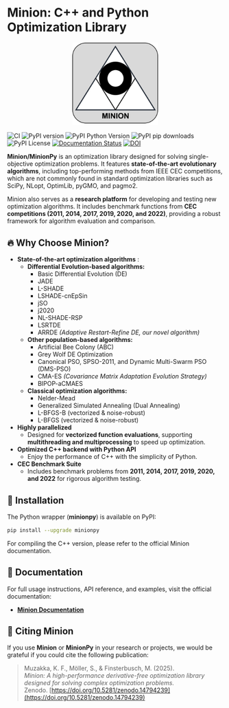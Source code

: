 # Minion: C++ and Python Optimization Library

<div align="center">
  <img src="docs/minion_logo.png" alt="Minion Logo" width="200" />
</div>

![CI](https://github.com/khoirulmuzakka/Minion/actions/workflows/ci.yml/badge.svg)
![PyPI version](https://img.shields.io/pypi/v/minionpy.svg)
![PyPI Python Version](https://img.shields.io/pypi/pyversions/minionpy)
![PyPI pip downloads](https://img.shields.io/pypi/dm/minionpy.svg)
![PyPI License](https://img.shields.io/pypi/l/minionpy.svg)
[![Documentation Status](https://readthedocs.org/projects/minion-py/badge/?version=latest)](https://minion-py.readthedocs.io/en/latest/)
[![DOI](https://zenodo.org/badge/DOI/10.5281/zenodo.14794240.svg)](https://doi.org/10.5281/zenodo.14794240)

**Minion/MinionPy** is an optimization library designed for solving single-objective optimization problems. It features **state-of-the-art evolutionary algorithms**, including top-performing methods from IEEE CEC competitions, which are not commonly found in standard optimization libraries such as SciPy, NLopt, OptimLib, pyGMO, and pagmo2.

Minion also serves as a **research platform** for developing and testing new optimization algorithms. It includes benchmark functions from **CEC competitions (2011, 2014, 2017, 2019, 2020, and 2022)**, providing a robust framework for algorithm evaluation and comparison.

## 🔥 Why Choose Minion?
- **State-of-the-art optimization algorithms** :
  - **Differential Evolution-based algorithms:**
    - Basic Differential Evolution (DE)
    - JADE  
    - L-SHADE  
    - LSHADE-cnEpSin 
    - jSO  
    - j2020  
    - NL-SHADE-RSP  
    - LSRTDE  
    - ARRDE *(Adaptive Restart-Refine DE, our novel algorithm)*  
  - **Other population-based algorithms:**
    - Artificial Bee Colony (ABC)
    - Grey Wolf DE Optimization  
    - Canonical PSO, SPSO-2011, and Dynamic Multi-Swarm PSO (DMS-PSO)  
    - CMA-ES *(Covariance Matrix Adaptation Evolution Strategy)*  
    - BIPOP-aCMAES 
  - **Classical optimization algorithms:**
    - Nelder-Mead  
    - Generalized Simulated Annealing (Dual Annealing) 
    - L-BFGS-B (vectorized & noise-robust) 
    - L-BFGS (vectorized & noise-robust) 
- **Highly parallelized**
  - Designed for **vectorized function evaluations**, supporting **multithreading and multiprocessing** to speed up optimization.
- **Optimized C++ backend with Python API**
  - Enjoy the performance of C++ with the simplicity of Python.
- **CEC Benchmark Suite**
  - Includes benchmark problems from **2011, 2014, 2017, 2019, 2020, and 2022** for rigorous algorithm testing.

## 🚀 Installation
The Python wrapper (**minionpy**) is available on PyPI:

```sh
pip install --upgrade minionpy
```

For compiling the C++ version, please refer to the official Minion documentation.

## 📖 Documentation
For full usage instructions, API reference, and examples, visit the official documentation:

- **[Minion Documentation](https://minion-py.readthedocs.io/)**

## 📜 Citing Minion
If you use **Minion** or **MinionPy** in your research or projects, we would be grateful if you could cite the following publication:

> Muzakka, K. F., Möller, S., & Finsterbusch, M. (2025).  
> *Minion: A high-performance derivative-free optimization library designed for solving complex optimization problems.*  
> Zenodo. [https://doi.org/10.5281/zenodo.14794239](https://doi.org/10.5281/zenodo.14794239)  


